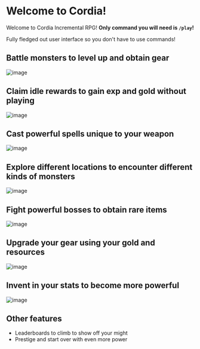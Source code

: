 # Welcome to Cordia!
Welcome to Cordia Incremental RPG!
**Only command you will need is `/play`!**

Fully fledged out user interface so you don't have to use commands!

## Battle monsters to level up and obtain gear
![image](https://github.com/user-attachments/assets/0a56c23d-f7ee-4a69-a709-eb6647c83838)

## Claim idle rewards to gain exp and gold without playing
![image](https://github.com/user-attachments/assets/298c4a9a-9dc3-4ab9-a571-9087d928a557)

## Cast powerful spells unique to your weapon
![image](https://github.com/user-attachments/assets/13b4b5d9-0e17-47ad-a472-4d7dcc79776d)

## Explore different locations to encounter different kinds of monsters
![image](https://github.com/user-attachments/assets/ecc67caf-7f6a-40c9-8634-9418824a31d1)

## Fight powerful bosses to obtain rare items
  ![image](https://github.com/user-attachments/assets/eaf07cbc-7c5b-4384-8069-d0415eba3e74)

## Upgrade your gear using your gold and resources
![image](https://github.com/user-attachments/assets/3718f34e-ee3a-4356-b51e-95d85cf5a957)

## Invent in your stats to become more powerful
![image](https://github.com/user-attachments/assets/2bbfd622-d1b2-43a6-a5f7-72c469f64e2a)

## Other features
- Leaderboards to climb to show off your might
- Prestige and start over with even more power


